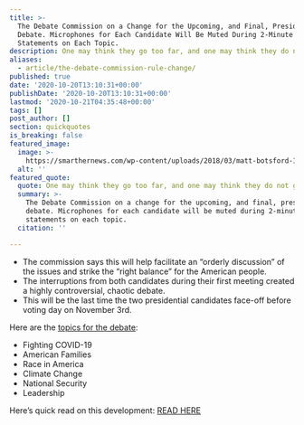 ```yaml
---
title: >-
  The Debate Commission on a Change for the Upcoming, and Final, Presidential
  Debate. Microphones for Each Candidate Will Be Muted During 2-Minute Opening
  Statements on Each Topic.
description: One may think they go too far, and one may think they do not go far enough.
aliases:
  - article/the-debate-commission-rule-change/
published: true
date: '2020-10-20T13:10:31+00:00'
publishDate: '2020-10-20T13:10:31+00:00'
lastmod: '2020-10-21T04:35:48+00:00'
tags: []
post_author: []
section: quickquotes
is_breaking: false
featured_image:
  image: >-
    https://smarthernews.com/wp-content/uploads/2018/03/matt-botsford-197870-unsplash-scaled.jpg
  alt: ''
featured_quote:
  quote: One may think they go too far, and one may think they do not go far enough.
  summary: >-
    The Debate Commission on a change for the upcoming, and final, presidential
    debate. Microphones for each candidate will be muted during 2-minute opening
    statements on each topic.
  citation: ''

---
```

*   The commission says this will help facilitate an “orderly discussion” of the issues and strike the “right balance” for the American people.
*   The interruptions from both candidates during their first meeting created a highly controversial, chaotic debate.
*   This will be the last time the two presidential candidates face-off before voting day on November 3rd.

Here are the [topics for the debate](https://www.debates.org/2020/10/16/moderator-announces-topics-for-oct-22-presidential-debate/):

*   Fighting COVID-19
*   American Families
*   Race in America
*   Climate Change
*   National Security
*   Leadership

Here’s quick read on this development: [READ HERE](https://www.npr.org/2020/10/19/925605044/candidates-will-have-some-uninterrupted-time-in-final-presidential-debate)